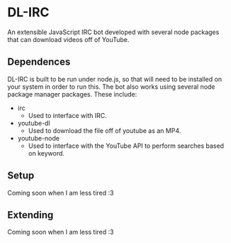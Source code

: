 # DL-IRC
An extensible JavaScript IRC bot developed with several node packages that can download videos off of YouTube.

## Dependences
DL-IRC is built to be run under node.js, so that will need to be installed on your system in order to run this. The bot also works using several node package manager packages. These include:  
* irc
	* Used to interface with IRC.
* youtube-dl
	* Used to download the file off of youtube as an MP4.
* youtube-node
	* Used to interface with the YouTube API to perform searches based on keyword.

## Setup
Coming soon when I am less tired :3

## Extending
Coming soon when I am less tired :3
